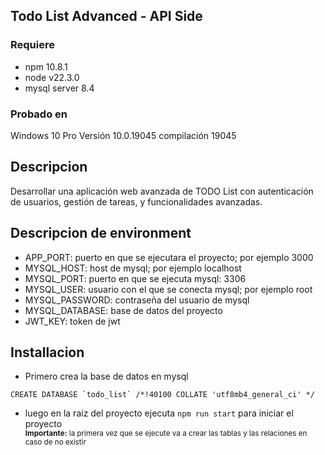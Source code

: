 ## Todo List Advanced - API Side
### Requiere
- npm 10.8.1
- node v22.3.0
- mysql server 8.4

### Probado en 
Windows 10 Pro Versión	10.0.19045 compilación 19045

## Descripcion
Desarrollar una aplicación web avanzada de TODO List con autenticación de
usuarios, gestión de tareas, y funcionalidades avanzadas.

## Descripcion de environment
- APP_PORT: puerto en que se ejecutara el proyecto; por ejemplo 3000
- MYSQL_HOST: host de mysql; por ejemplo localhost
- MYSQL_PORT: puerto en que se ejecuta mysql: 3306
- MYSQL_USER: usuario con el que se conecta mysql; por ejemplo root
- MYSQL_PASSWORD: contraseña del usuario de mysql
- MYSQL_DATABASE: base de datos del proyecto
- JWT_KEY: token de jwt

## Installacion
- Primero crea la base de datos en mysql

```CREATE DATABASE `todo_list` /*!40100 COLLATE 'utf8mb4_general_ci' */```

- luego en la raiz del proyecto ejecuta ```npm run start``` para iniciar el proyecto
<small><br><b>Importante:</b> la primera vez que se ejecute va a crear las tablas y las relaciones en caso de no existir</small>